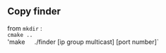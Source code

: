 ## Copy finder

from `mkdir` :   
`cmake ..`  
'make`  
`./finder [ip group multicast] [port number]`  

